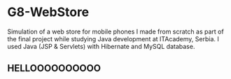 # G8-WebStore
Simulation of a web store for mobile phones I made from scratch as part of the final project while studying Java development at ITAcademy, Serbia. I used Java (JSP &amp; Servlets) with Hibernate and MySQL database.

## HELLOOOOOOOOOO